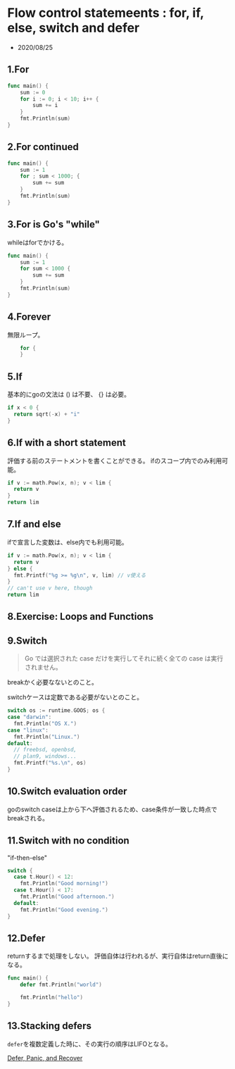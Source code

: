 # Flow control statemeents : for, if, else, switch and defer

- 2020/08/25

## 1.For

```go
func main() {
	sum := 0
	for i := 0; i < 10; i++ {
		sum += i
	}
	fmt.Println(sum)
}
```
## 2.For continued

```go
func main() {
	sum := 1
	for ; sum < 1000; {
		sum += sum
	}
	fmt.Println(sum)
}
```

## 3.For is Go's "while"

whileはforでかける。

```go
func main() {
	sum := 1
	for sum < 1000 {
		sum += sum
	}
	fmt.Println(sum)
}
```

## 4.Forever

無限ループ。

```go
	for {
	}
```

## 5.If

基本的にgoの文法は () は不要、 {} は必要。

```go
if x < 0 {
  return sqrt(-x) + "i"
}
```

## 6.If with a short statement

評価する前のステートメントを書くことができる。
ifのスコープ内でのみ利用可能。

```go
if v := math.Pow(x, n); v < lim {
  return v
}
return lim
```

## 7.If and else

ifで宣言した変数は、else内でも利用可能。

```go
if v := math.Pow(x, n); v < lim {
  return v
} else {
  fmt.Printf("%g >= %g\n", v, lim) // v使える
}
// can't use v here, though
return lim
```

## 8.Exercise: Loops and Functions

## 9.Switch

> Go では選択された case だけを実行してそれに続く全ての case は実行されません。

breakかく必要なないとのこと。

switchケースは定数である必要がないとのこと。

```go
switch os := runtime.GOOS; os {
case "darwin":
  fmt.Println("OS X.")
case "linux":
  fmt.Println("Linux.")
default:
  // freebsd, openbsd,
  // plan9, windows...
  fmt.Printf("%s.\n", os)
}
```

## 10.Switch evaluation order

goのswitch caseは上から下へ評価されるため、case条件が一致した時点でbreakされる。

## 11.Switch with no condition

"if-then-else" 

```go
switch {
  case t.Hour() < 12:
    fmt.Println("Good morning!")
  case t.Hour() < 17:
    fmt.Println("Good afternoon.")
  default:
    fmt.Println("Good evening.")
}
```

## 12.Defer

returnするまで処理をしない。
評価自体は行われるが、実行自体はreturn直後になる。

```go
func main() {
	defer fmt.Println("world")

	fmt.Println("hello")
}
```

## 13.Stacking defers

`defer`を複数定義した時に、その実行の順序はLIFOとなる。

[Defer, Panic, and Recover](https://blog.golang.org/defer-panic-and-recover)
